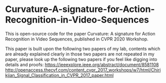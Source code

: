 # Curvature-A-signature-for-Action-Recognition-in-Video-Sequences
This is open-source code for the paper Curvature: A signature for Action Recognition in Video Sequences, published in CVPR 2020 Workshop.



This paper is built upon the following two papers of my lab, contents which are already explained clearly in those two papers are not repeated in my paper, please look up the following two papers if you feel like digging into details and proofs:
https://ieeexplore.ieee.org/abstract/document/8581108
http://openaccess.thecvf.com/content_cvpr_2017_workshops/w7/html/Chirikjian_Signal_Classification_in_CVPR_2017_paper.html


